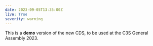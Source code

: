 ```yaml
---
date: 2023-09-05T13:35:00Z
live: True
severity: warning
---
```

 
This is a **demo** version of the new CDS, to be used at the C3S General Assembly 2023.
